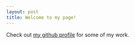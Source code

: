 ```yaml
---
layout: post
title: Welcome to my page!
---
```


Check out [my github profile](https://github.com/wtfjoke) for some of my work.
